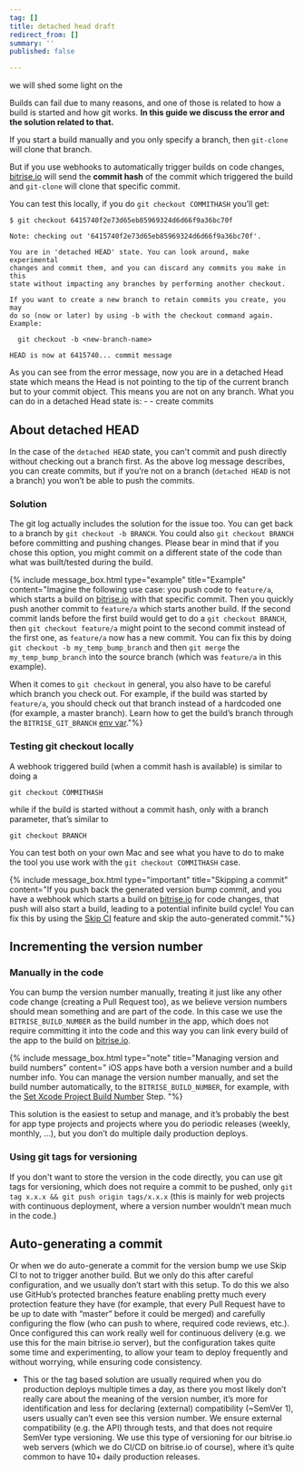 ```yaml
---
tag: []
title: detached head draft
redirect_from: []
summary: ''
published: false

---
```

we will shed some light on the 

Builds can fail due to many reasons, and one of those is related to how a build is started and how git works. **In this guide we discuss the error and the solution related to that.**

If you start a build manually and you only specify a branch, then `git-clone` will clone that branch.

But if you use webhooks to automatically trigger builds on code changes, [bitrise.io](https://www.bitrise.io/) will send the **commit hash** of the commit which triggered the build and `git-clone` will clone that specific commit. 

You can test this locally, if you do `git checkout COMMITHASH` you’ll get:

    $ git checkout 6415740f2e73d65eb85969324d6d66f9a36bc70f
    
    Note: checking out '6415740f2e73d65eb85969324d6d66f9a36bc70f'.
    
    You are in 'detached HEAD' state. You can look around, make experimental
    changes and commit them, and you can discard any commits you make in this
    state without impacting any branches by performing another checkout.
    
    If you want to create a new branch to retain commits you create, you may
    do so (now or later) by using -b with the checkout command again. Example:
    
      git checkout -b <new-branch-name>
    
    HEAD is now at 6415740... commit message

As you can see from the error message, now you are in a detached Head state which means the Head is not pointing to the tip of the current branch but to your commit object. This means you are not on any branch. What you can do in a detached Head state is: - -   create commits

## About detached HEAD

In the case of the `detached HEAD` state, you can't commit and push directly without checking out a branch first. As the above log message describes, you can create commits, but if you’re not on a branch (`detached HEAD` is not a branch) you won’t be able to push the commits.

### Solution

The git log actually includes the solution for the issue too. You can get back to a branch by `git checkout -b BRANCH`. You could also `git checkout BRANCH` before committing and pushing changes. Please bear in mind that if you chose this option, you might commit on a different state of the code than what was built/tested during the build.

{% include message_box.html type="example" title="Example" content="Imagine the following use case: you push code to `feature/a`, which starts a build on [bitrise.io](https://www.bitrise.io/) with that specific commit. Then you quickly push another commit to `feature/a` which starts another build. If the second commit lands before the first build would get to do a `git checkout BRANCH`, then `git checkout feature/a` might point to the second commit instead of the first one, as `feature/a` now has a new commit. You can fix this by doing `git checkout -b my_temp_bump_branch` and then `git merge` the `my_temp_bump_branch` into the source branch (which was `feature/a` in this example).

When it comes to `git checkout` in general, you also have to be careful which branch you check out. For example, if the build was started by `feature/a`, you should check out that branch instead of a hardcoded one (for example, a master branch). Learn how to get the build’s branch through the `BITRISE_GIT_BRANCH` [env var](/builds/available-environment-variables/)."%}

### Testing git checkout locally

A webhook triggered build (when a commit hash is available) is similar to doing a

    git checkout COMMITHASH

while if the build is started without a commit hash, only with a branch parameter, that’s similar to

    git checkout BRANCH

You can test both on your own Mac and see what you have to do to make the tool you use  work with the `git checkout COMMITHASH` case.

{% include message_box.html type="important" title="Skipping a commit" content="If you push back the generated version bump commit, and you have a webhook which starts a build on [bitrise.io](https://www.bitrise.io/) for code changes, that push will also start a build, leading to a potential infinite build cycle! You can fix this by using the [Skip CI](/builds/triggering-builds/skipping-a-given-commit-or-pull-request/#skipping-a-commit) feature and skip the auto-generated commit."%}

## Incrementing the version number

### Manually in the code

You can bump the version number manually, treating it just like any other code change (creating a Pull Request too), as we believe version numbers should mean something and are part of the code. In this case we use the `BITRISE_BUILD_NUMBER` as the build number in the app, which does not require committing it into the code and this way you can link every build of the app to the build on [bitrise.io](https://www.bitrise.io).

{% include message_box.html type="note" title="Managing version and build numbers" content=" iOS apps have both a version number and a build number info. You can manage the version number manually, and set the build number automatically, to the `BITRISE_BUILD_NUMBER`, for example, with the [Set Xcode Project Build Number](https://www.bitrise.io/integrations/steps/set-xcode-build-number) Step. "%}

This solution is the easiest to setup and manage, and it’s probably the best for app type projects and projects where you do periodic releases (weekly, monthly, …), but you don’t do multiple daily production deploys.

### Using git tags for versioning

If you don't want to store the version in the code directly, you can use git tags for versioning, which does not require a commit to be pushed, only `git tag x.x.x && git push origin tags/x.x.x` (this is mainly for web projects with continuous deployment, where a version number wouldn’t mean much in the code.)

## Auto-generating a commit

Or when we do auto-generate a commit for the version bump we use Skip CI to not to trigger another build. But we only do this after careful configuration, and we usually don’t start with this setup. To do this we also use GitHub’s protected branches feature enabling pretty much every protection feature they have (for example, that every Pull Request have to be up to date with “master” before it could be merged) and carefully configuring the flow (who can push to where, required code reviews, etc.). Once configured this can work really well for continuous delivery (e.g. we use this for the main bitrise.io server), but the configuration takes quite some time and experimenting, to allow your team to deploy frequently and without worrying, while ensuring code consistency.

* This or the tag based solution are usually required when you do production deploys multiple times a day, as there you most likely don’t really care about the meaning of the version number, it’s more for identification and less for declaring (external) compatibility (\~SemVer 1), users usually can’t even see this version number. We ensure external compatibility (e.g. the API) through tests, and that does not require SemVer type versioning. We use this type of versioning for our bitrise.io web servers (which we do CI/CD on bitrise.io of course), where it’s quite common to have 10+ daily production releases.